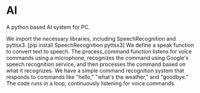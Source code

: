 # AI
A python based AI system for PC.

We import the necessary libraries, including SpeechRecognition and pyttsx3. [pip install SpeechRecognition pyttsx3]
We define a speak function to convert text to speech.
The process_command function listens for voice commands using a microphone, recognizes the command using Google's speech recognition service, and then processes the command based on what it recognizes.
We have a simple command recognition system that responds to commands like "hello," "what's the weather," and "goodbye."
The code runs in a loop, continuously listening for voice commands.

